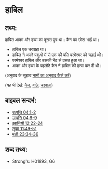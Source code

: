 # हाबिल #

## तथ्य: ##

हाबिल आदम और हव्वा का दूसरा पुत्र था। कैन का छोटा भाई था।

* हाबिल एक चरवाहा था।
* हाबिल ने अपने पशुओं में से एक की बलि परमेश्वर को चढ़ाई थी।
* परमेश्वर हाबिल और उसकी भेंट से प्रसन्न हुआ था। 
* आदम और हव्वा के पहलौठे कैन ने हाबिल की हत्या कर दी थी।

(अनुवाद के सुझाव [नामों का अनुवाद कैसे करें](rc://hi/ta/man/translate/translate-names)) 

(यह भी देखें: [कैन](../names/cain.md), [बलि](../other/sacrifice.md), [चरवाहा](../other/shepherd.md))

## बाइबल सन्दर्भ: ##

* [उत्पत्ति 04:1-2](rc://hi/tn/help/gen/04/01)
* [उत्पत्ति 04:8-9](rc://hi/tn/help/gen/04/08)
* [इब्रानियों 12:22-24](rc://hi/tn/help/heb/12/22)
* [लूका 11:49-51](rc://hi/tn/help/luk/11/49)
* [मत्ती 23:34-36](rc://hi/tn/help/mat/23/34)

## शब्द तथ्य: ##

* Strong's: H01893, G6
